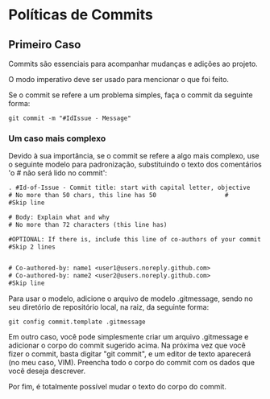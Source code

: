 # Políticas de Commits

## Primeiro Caso

Commits são essenciais para acompanhar mudanças e adições ao projeto.

O modo imperativo deve ser usado para mencionar o que foi feito.

Se o commit se refere a um problema simples, faça o commit da seguinte forma:


```git
git commit -m "#IdIssue - Message"
```

### Um caso mais complexo

Devido à sua importância, se o commit se refere a algo mais complexo, use o seguinte modelo para padronização, substituindo o texto dos comentários 'o # não será lido no commit':


```txt
. #Id-of-Issue - Commit title: start with capital letter, objective
# No more than 50 chars, this line has 50                   #
#Skip line

# Body: Explain what and why
# No more than 72 characters (this line has)                                                                             #

#OPTIONAL: If there is, include this line of co-authors of your commit for each contributor.
#Skip 2 lines


# Co-authored-by: name1 <user1@users.noreply.github.com>
# Co-authored-by: name2 <user2@users.noreply.github.com>
#Skip line

```

Para usar o modelo, adicione o arquivo de modelo .gitmessage, sendo no seu diretório de repositório local, na raiz, da seguinte forma:



```git
git config commit.template .gitmessage
```

Em outro caso, você pode simplesmente criar um arquivo .gitmessage e adicionar o corpo do commit sugerido acima. Na próxima vez que você fizer o commit, basta digitar "git commit", e um editor de texto aparecerá (no meu caso, VIM). Preencha todo o corpo do commit com os dados que você deseja descrever.

Por fim, é totalmente possível mudar o texto do corpo do commit.

